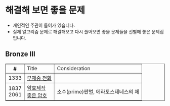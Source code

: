 # 해결해 보면 좋을 문제
- 개인적인 주관이 들어가 있습니다.
- 실제 알고리즘 문제르 해결해보고 다시 풀어보면 좋을 문제들을 선별해 놓은 문제집 입니다.

## Bronze III
<html>
  <body>
    <table border="1">
      <th>
        #
        <td> Title
        <td> Consideration
      </th>
    <tr>
        <td>1333
        <td><a href="https://www.acmicpc.net/problem/1333">부재중 전화</a>
        <td>
      </tr>  
    <tr>
        <td>1837 <br>
          2061
        <td><a href="https://www.acmicpc.net/problem/1837">암호제작</a><br>
        <a href="https://www.acmicpc.net/problem/2061">좋은 암호</a>  
        <td> 소수(prime)판별, 에라토스테네스의 체
      </tr>
        
  </body>
</html>
  
